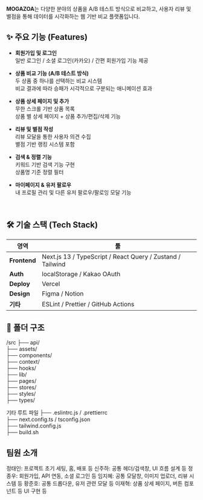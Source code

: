 **MOGAZOA**는 다양한 분야의 상품을 A/B 테스트 방식으로 비교하고, 사용자 리뷰 및 별점을 통해 데이터를 시각화하는 웹 기반 비교 플랫폼입니다.  



## ✨ 주요 기능 (Features)

-  **회원가입 및 로그인**  
  일반 로그인 / 소셜 로그인(카카오) / 간편 회원가입 기능 제공

-  **상품 비교 기능 (A/B 테스트 방식)**  
  두 상품 중 하나를 선택하는 비교 시스템  
  비교 결과에 따라 승패가 시각적으로 구분되는 애니메이션 효과

-  **상품 상세 페이지 및 추가**  
  무한 스크롤 기반 상품 목록  
  상품 별 상세 페이지 + 상품 추가/편집/삭제 기능

-  **리뷰 및 별점 작성**  
  리뷰 모달을 통한 사용자 의견 수집  
  별점 기반 랭킹 시스템 포함

-  **검색 & 정렬 기능**  
  키워드 기반 검색 기능 구현  
  상품명 기준 정렬 필터

-  **마이페이지 & 유저 팔로우**  
  내 프로필 관리 및 다른 유저 팔로우/팔로잉 모달 기능

<br/>

## 🛠️ 기술 스택 (Tech Stack)

| 영역         | 툴 |
|--------------|-----------|
| **Frontend** | Next.js 13 / TypeScript / React Query / Zustand / Tailwind |
| **Auth**     | localStorage / Kakao OAuth |
| **Deploy**   | Vercel |
| **Design**   | Figma / Notion|
| **기타**     | ESLint / Prettier / GitHub Actions |


## 📁 폴더 구조

/src
├── api/         
├── assets/       
├── components/   
├── context/    
├── hooks/          
├── lib/         
├── pages/        
├── stores/        
├── styles/      
├── types/         

기타 루트 파일
├── .eslintrc.js / .prettierrc      
├── next.config.ts / tsconfig.json  
├── tailwind.config.js             
├── build.sh                  

## 팀원 소개

정태인: 	프로젝트 초기 세팅, 홈, 배포 등
신주하:	공통 헤더/검색창, UI 흐름 설계 등
정종우:	회원가입, API 연동, 소셜 로그인 등
임지혜:	공통 모달창, 이미지 업로더, 리뷰 시스템 등
황준호:	공통 드롭다운, 유저 관련 모달 등
이재혁:	상품 상세 페이지, 버튼 컴포넌트 등 UI 구현 등

